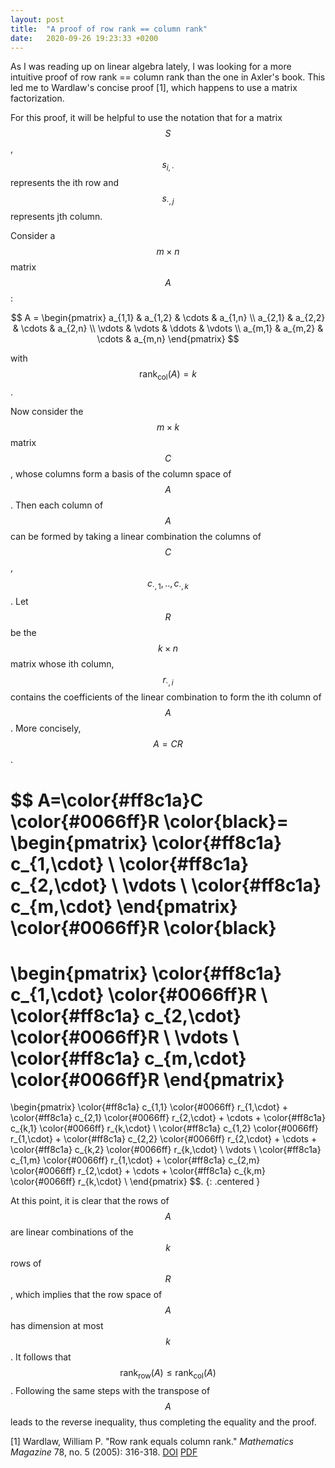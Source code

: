 ```yaml
---
layout: post
title:  "A proof of row rank == column rank"
date:   2020-09-26 19:23:33 +0200
---
```

As I was reading up on linear algebra lately, I was looking for a more intuitive proof of row rank == column rank than the one in Axler's book. This led me to Wardlaw's concise proof [1], which happens to use a matrix factorization.

For this proof, it will be helpful to use the notation that for a matrix $$S$$, $$s_{i, \cdot}$$ represents the ith row and $$s_{\cdot, j}$$ represents jth column.

Consider a $$m \times n$$ matrix $$A$$:

$$
A =
\begin{pmatrix}
a_{1,1} & a_{1,2} & \cdots & a_{1,n} \\
a_{2,1} & a_{2,2} & \cdots & a_{2,n} \\
\vdots  & \vdots  & \ddots & \vdots  \\
a_{m,1} & a_{m,2} & \cdots & a_{m,n}
\end{pmatrix}
$$

with $$\textrm{rank}_\textrm{col}(A) = k$$.

Now consider the $$m \times k$$ matrix $$C$$, whose columns form a basis of the column space of $$A$$. Then each column of $$A$$ can be formed by taking a linear combination the columns of $$C$$, $$c_{\cdot,1},..,c_{\cdot,k}$$. Let $$R$$ be the $$k \times n$$ matrix whose ith column, $$r_{\cdot,i}$$ contains the coefficients of the linear combination to form the ith column of $$A$$. More concisely, $$A=CR$$.

$$
A=\color{#ff8c1a}C \color{#0066ff}R \color{black}=
\begin{pmatrix}
\color{#ff8c1a}
c_{1,\cdot} \\
\color{#ff8c1a}
c_{2,\cdot} \\
\vdots  \\
\color{#ff8c1a}
c_{m,\cdot}
\end{pmatrix}
\color{#0066ff}R \color{black}
=
\begin{pmatrix}
\color{#ff8c1a}
c_{1,\cdot}
\color{#0066ff}R \\
\color{#ff8c1a}
c_{2,\cdot}
\color{#0066ff}R \\
\vdots  \\
\color{#ff8c1a}
c_{m,\cdot}
\color{#0066ff}R
\end{pmatrix}
=
\begin{pmatrix}
\color{#ff8c1a}
c_{1,1}
\color{#0066ff}
r_{1,\cdot} +
\color{#ff8c1a}
c_{2,1}
\color{#0066ff}
r_{2,\cdot} +
\cdots
+
\color{#ff8c1a}
c_{k,1}
\color{#0066ff}
r_{k,\cdot}
\\
\color{#ff8c1a}
c_{1,2}
\color{#0066ff}
r_{1,\cdot} +
\color{#ff8c1a}
c_{2,2}
\color{#0066ff}
r_{2,\cdot} +
\cdots
+
\color{#ff8c1a}
c_{k,2}
\color{#0066ff}
r_{k,\cdot}
\\
\vdots  \\
\color{#ff8c1a}
c_{1,m}
\color{#0066ff}
r_{1,\cdot} +
\color{#ff8c1a}
c_{2,m}
\color{#0066ff}
r_{2,\cdot} +
\cdots
+
\color{#ff8c1a}
c_{k,m}
\color{#0066ff}
r_{k,\cdot}
\\
\end{pmatrix}
$$.
{: .centered }

At this point, it is clear that the rows of $$A$$ are linear combinations of the $$k$$ rows of $$R$$, which implies that the row space of $$A$$ has dimension at most $$k$$. It follows that $$\textrm{rank}_\textrm{row}(A) \leq \textrm{rank}_\textrm{col}(A)$$. Following the same steps with the transpose of $$A$$ leads to the reverse inequality, thus completing the equality and the proof.


[1] Wardlaw, William P. "Row rank equals column rank." *Mathematics Magazine* 78, no. 5 (2005): 316-318. [DOI](https://doi.org/10.1080/0025570X.2005.11953364) [PDF](https://www.jstor.org/stable/pdf/30044181.pdf)
